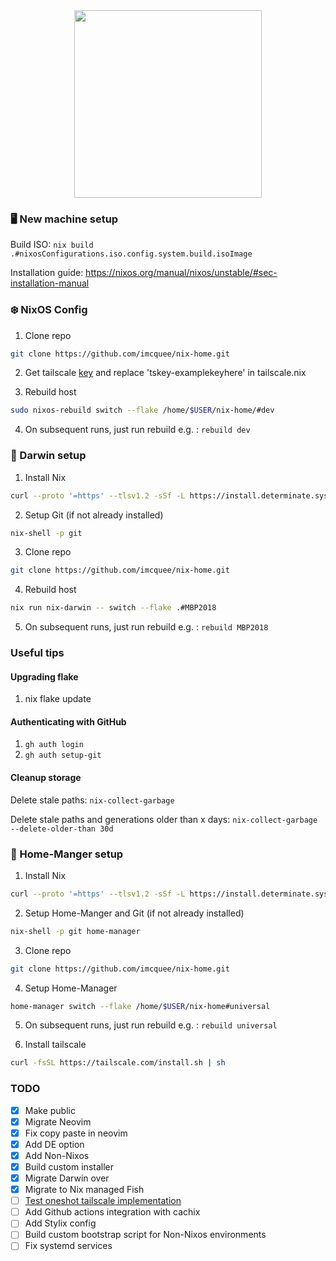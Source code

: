 <div align="center"><img src="https://raw.githubusercontent.com/NixOS/nixos-artwork/master/logo/nixos-white.png" width="300px"></div>

### 🖥️ New machine setup

Build ISO: `nix build .#nixosConfigurations.iso.config.system.build.isoImage`

Installation guide: <https://nixos.org/manual/nixos/unstable/#sec-installation-manual>

### ❄️ NixOS Config

1. Clone repo

```bash
git clone https://github.com/imcquee/nix-home.git
```

2. Get tailscale [key](https://login.tailscale.com/admin/settings/keys) and replace 'tskey-examplekeyhere' in tailscale.nix
  
3. Rebuild host

```bash
sudo nixos-rebuild switch --flake /home/$USER/nix-home/#dev
```
  
4. On subsequent runs, just run rebuild <hostname> e.g. : `rebuild dev`

### 🍎 Darwin setup

1. Install Nix

```bash
curl --proto '=https' --tlsv1.2 -sSf -L https://install.determinate.systems/nix | sh -s -- install
```

2. Setup Git (if not already installed)

```bash
nix-shell -p git
```

3. Clone repo

```bash
git clone https://github.com/imcquee/nix-home.git
```

4. Rebuild host

```bash
nix run nix-darwin -- switch --flake .#MBP2018
```

5. On subsequent runs, just run rebuild <hostname> e.g. : `rebuild MBP2018`

### Useful tips

#### Upgrading flake

1. nix flake update

#### Authenticating with GitHub

1. `gh auth login`
2. `gh auth setup-git`

#### Cleanup storage

Delete stale paths: `nix-collect-garbage`

Delete stale paths and generations older than x days: `nix-collect-garbage --delete-older-than 30d`

### 🏡 Home-Manger setup

1. Install Nix

```bash
curl --proto '=https' --tlsv1.2 -sSf -L https://install.determinate.systems/nix | sh -s -- install
```

2. Setup Home-Manger and Git (if not already installed)

```bash
nix-shell -p git home-manager
```

3. Clone repo

```bash
git clone https://github.com/imcquee/nix-home.git
```

4. Setup Home-Manager

```bash
home-manager switch --flake /home/$USER/nix-home#universal
```

5. On subsequent runs, just run rebuild <hostname> e.g. : `rebuild universal`

6. Install tailscale

```bash
curl -fsSL https://tailscale.com/install.sh | sh
```

### TODO

- [x] Make public
- [x] Migrate Neovim
- [x] Fix copy paste in neovim
- [x] Add DE option
- [x] Add Non-Nixos
- [x] Build custom installer
- [x] Migrate Darwin over
- [x] Migrate to Nix managed Fish
- [ ] [Test oneshot tailscale implementation](https://tailscale.com/kb/1096/nixos-minecraft)
- [ ] Add Github actions integration with cachix
- [ ] Add Stylix config
- [ ] Build custom bootstrap script for Non-Nixos environments
- [ ] Fix systemd services
